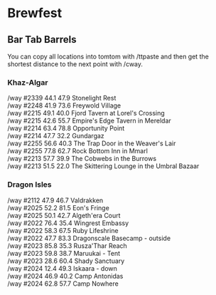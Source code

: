 # Brewfest

## Bar Tab Barrels

You can copy all locations into tomtom with /ttpaste and then get the shortest distance to the next point with /cway.

### Khaz-Algar

/way #2339 44.1 47.9 Stonelight Rest  
/way #2248 41.9 73.6 Freywold Village  
/way #2215 49.1 40.0 Fjord Tavern at Lorel's Crossing  
/way #2215 42.6 55.7 Empire's Edge Tavern in Mereldar  
/way #2214 63.4 78.8 Opportunity Point  
/way #2214 47.7 32.2 Gundargaz  
/way #2255 56.6 40.3 The Trap Door in the Weaver's Lair  
/way #2255 77.8 62.7 Rock Bottom Inn in Mmarl  
/way #2213 57.7 39.9 The Cobwebs in the Burrows  
/way #2213 51.5 22.0 The Skittering Lounge in the Umbral Bazaar  

### Dragon Isles

/way #2112 47.9 46.7 Valdrakken  
/way #2025 52.2 81.5 Eon's Fringe  
/way #2025 50.1 42.7 Algeth'era Court  
/way #2022 76.4 35.4 Wingrest Embassy  
/way #2022 58.3 67.5 Ruby Lifeshrine  
/way #2022 47.7 83.3 Dragonscale Basecamp - outside  
/way #2023 85.8 35.3 Rusza'Thar Reach  
/way #2023 59.8 38.7 Maruukai - Tent  
/way #2023 28.6 60.4 Shady Sanctuary  
/way #2024 12.4 49.3 Iskaara - down  
/way #2024 46.9 40.2 Camp Antonidas  
/way #2024 62.8 57.7 Camp Nowhere  
